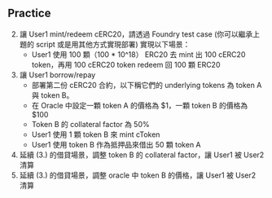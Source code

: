 ## Practice

2. 讓 User1 mint/redeem cERC20，請透過 Foundry test case (你可以繼承上題的 script 或是用其他方式實現部署) 實現以下場景：
   - User1 使用 100 顆（100 \* 10^18） ERC20 去 mint 出 100 cERC20 token，再用 100 cERC20 token redeem 回 100 顆 ERC20
3. 讓 User1 borrow/repay
   - 部署第二份 cERC20 合約，以下稱它們的 underlying tokens 為 token A 與 token B。
   - 在 Oracle 中設定一顆 token A 的價格為 $1，一顆 token B 的價格為 $100
   - Token B 的 collateral factor 為 50%
   - User1 使用 1 顆 token B 來 mint cToken
   - User1 使用 token B 作為抵押品來借出 50 顆 token A
4. 延續 (3.) 的借貸場景，調整 token B 的 collateral factor，讓 User1 被 User2 清算
5. 延續 (3.) 的借貸場景，調整 oracle 中 token B 的價格，讓 User1 被 User2 清算
